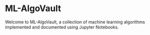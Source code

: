 # ML-AlgoVault
Welcome to ML-AlgoVault, a collection of machine learning algorithms implemented and documented using Jupyter Notebooks.
